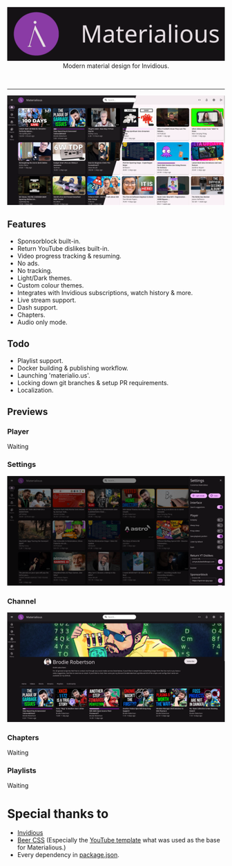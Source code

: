 <div align="center">
  <img src="previews/header.png" />
  <quote>
  Modern material design for Invidious.
  </quote>
</div>

&nbsp;

-------

![Preview of homepage](./previews/home-preview.png)

## Features
- Sponsorblock built-in.
- Return YouTube dislikes built-in.
- Video progress tracking & resuming.
- No ads.
- No tracking.
- Light/Dark themes.
- Custom colour themes.
- Integrates with Invidious subscriptions, watch history & more.
- Live stream support.
- Dash support.
- Chapters.
- Audio only mode.

## Todo
- Playlist support.
- Docker building & publishing workflow.
- Launching 'materialio.us'.
- Locking down git branches & setup PR requirements.
- Localization.

## Previews
### Player
Waiting

### Settings
![Preview of settings](./previews/setting-preview.png)

### Channel
![Preview of channel](./previews/channel-preview.png)

### Chapters
Waiting

### Playlists
Waiting

# Special thanks to
- [Invidious](https://github.com/iv-org)
- [Beer CSS](https://github.com/beercss/beercss) (Especially the [YouTube template](https://github.com/beercss/beercss/tree/main/src/youtube) what was used as the base for Materialious.)
- Every dependency in [package.json](/materialious/package.json).